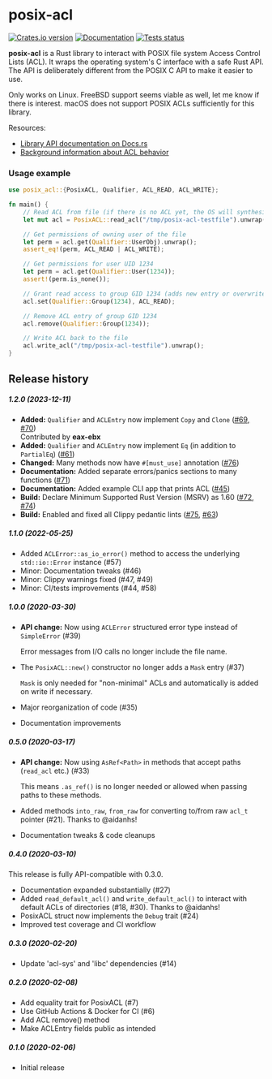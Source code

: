 posix-acl
=========

[![Crates.io version](https://img.shields.io/crates/v/posix-acl.svg)](https://crates.io/crates/posix-acl)
[![Documentation](https://docs.rs/posix-acl/badge.svg)](https://docs.rs/posix-acl/)
[![Tests status](https://github.com/intgr/posix-acl/actions/workflows/tests.yml/badge.svg?branch=main)](https://github.com/intgr/posix-acl/actions/workflows/tests.yml)

**posix-acl** is a Rust library to interact with POSIX file system Access Control Lists (ACL).
It wraps the operating system's C interface with a safe Rust API. The API is deliberately different
from the POSIX C API to make it easier to use.

Only works on Linux. FreeBSD support seems viable as well, let me know if there is interest.
macOS does not support POSIX ACLs sufficiently for this library.

Resources:
* [Library API documentation on Docs.rs](https://docs.rs/posix-acl/)
* [Background information about ACL behavior](
https://www.usenix.org/legacy/publications/library/proceedings/usenix03/tech/freenix03/full_papers/gruenbacher/gruenbacher_html/main.html)

### Usage example
```rust
use posix_acl::{PosixACL, Qualifier, ACL_READ, ACL_WRITE};

fn main() {
    // Read ACL from file (if there is no ACL yet, the OS will synthesize one)
    let mut acl = PosixACL::read_acl("/tmp/posix-acl-testfile").unwrap();

    // Get permissions of owning user of the file
    let perm = acl.get(Qualifier::UserObj).unwrap();
    assert_eq!(perm, ACL_READ | ACL_WRITE);

    // Get permissions for user UID 1234
    let perm = acl.get(Qualifier::User(1234));
    assert!(perm.is_none());

    // Grant read access to group GID 1234 (adds new entry or overwrites an existing entry)
    acl.set(Qualifier::Group(1234), ACL_READ);

    // Remove ACL entry of group GID 1234
    acl.remove(Qualifier::Group(1234));

    // Write ACL back to the file
    acl.write_acl("/tmp/posix-acl-testfile").unwrap();
}
```

Release history
---------------
##### 1.2.0 (2023-12-11)

- **Added:** `Qualifier` and `ACLEntry` now implement `Copy` and `Clone` ([#69](https://github.com/intgr/posix-acl/pull/69), [#70](https://github.com/intgr/posix-acl/pull/70))<br>
  Contributed by **eax-ebx**
- **Added:** `Qualifier` and `ACLEntry` now implement `Eq` (in addition to `PartialEq`) ([#61](https://github.com/intgr/posix-acl/pull/61))
- **Changed:** Many methods now have `#[must_use]` annotation ([#76](https://github.com/intgr/posix-acl/pull/76))
- **Documentation:** Added separate errors/panics sections to many functions ([#71](https://github.com/intgr/posix-acl/pull/71))
- **Documentation:** Added example CLI app that prints ACL ([#45](https://github.com/intgr/posix-acl/pull/45))
- **Build:** Declare Minimum Supported Rust Version (MSRV) as 1.60 ([#72](https://github.com/intgr/posix-acl/pull/72), [#74](https://github.com/intgr/posix-acl/pull/74))
- **Build:** Enabled and fixed all Clippy pedantic lints ([#75](https://github.com/intgr/posix-acl/pull/75), [#63](https://github.com/intgr/posix-acl/pull/63))

##### 1.1.0 (2022-05-25)

* Added `ACLError::as_io_error()` method to access the underlying `std::io::Error` instance (#57)
* Minor: Documentation tweaks (#46)
* Minor: Clippy warnings fixed (#47, #49)
* Minor: CI/tests improvements (#44, #58)

##### 1.0.0 (2020-03-30)

* **API change:** Now using `ACLError` structured error type instead of `SimpleError` (#39)

  Error messages from I/O calls no longer include the file name.

* The `PosixACL::new()` constructor no longer adds a `Mask` entry (#37)

  `Mask` is only needed for "non-minimal" ACLs and automatically is added on write if necessary.

* Major reorganization of code (#35)
* Documentation improvements

##### 0.5.0 (2020-03-17)

* **API change:** Now using `AsRef<Path>` in methods that accept paths (`read_acl` etc.) (#33)

  This means `.as_ref()` is no longer needed or allowed when passing paths to these methods.

* Added methods `into_raw`, `from_raw` for converting to/from raw `acl_t` pointer (#21).
  Thanks to @aidanhs!
* Documentation tweaks & code cleanups

##### 0.4.0 (2020-03-10)
This release is fully API-compatible with 0.3.0.
* Documentation expanded substantially (#27)
* Added `read_default_acl()` and `write_default_acl()` to interact with default ACLs of directories
  (#18, #30). Thanks to @aidanhs!
* PosixACL struct now implements the `Debug` trait (#24)
* Improved test coverage and CI workflow

##### 0.3.0 (2020-02-20)
* Update 'acl-sys' and 'libc' dependencies (#14)

##### 0.2.0 (2020-02-08)
* Add equality trait for PosixACL (#7)
* Use GitHub Actions & Docker for CI (#6)
* Add ACL remove() method
* Make ACLEntry fields public as intended

##### 0.1.0 (2020-02-06)
* Initial release
